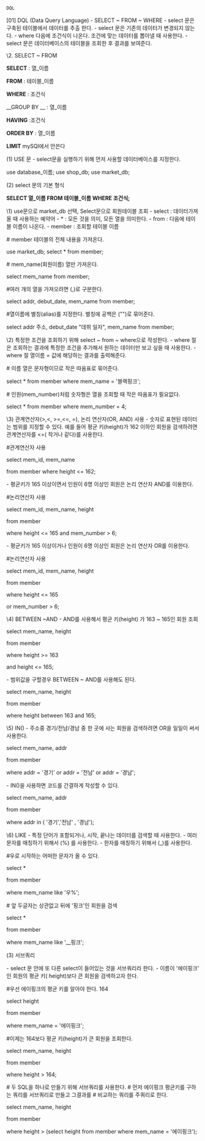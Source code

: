 ``` 
DQL
```

[01] DQL (Data Query Language)
\- SELECT ~ FROM ~ WHERE
\- select 문은 구축된 테이블에서 데이터를 추출 한다.
\- select 문은 기존의 데이터가 변경되지 않는다.
\- where 다음에 조건식이 나온다. 조건에 맞는 데이터를 뽑아낼 때 사용한다.
\- select 문은 데이터베이스의 테이블을 조회한 후 결과를 보여준다.



\2. SELECT ~ FROM



__SELECT__ : 열_이름

__FROM__ : 테이블_이름

__WHERE__  : 조건식

__GROUP BY __ : 열_이름

__HAVING__ :조건식

__ORDER BY__ : 열_이름

__LIMIT__ mySQl에서 안쓴다



(1) USE 문
\- select문을 실행하기 위해 먼저 사용할 데이터베이스를 지정한다.

use database_이름;
use shop_db;
use market_db;

(2) select 문의 기본 형식

**SELECT 열_이름
 FROM 테이블_이름 
WHERE 조건식;**

\1) use문으로 market_db 선택, Select문으로 회원테이블 조회
 \- select : 데이터가져올 때 사용하는 예약어
 \- * : 모든 것을 의미, 모든 열을 의미한다.
 \- from : 다음에 테이블 이름이 나온다.
 \- member : 조회할 테이블 이름

\# member 테이블의 전체 내용을 가져온다.

use market_db;
select * from member;

\# mem_name(회원이름) 열만 가져온다.

select mem_name from member;

\#여러 개의 열을 가져오려면 (,)로 구분한다.

select addr, debut_date, mem_name from member;

\#열이름에 별칭(alias)를 지정한다. 별칭에 공백은 ("")로 묶어준다.

select addr 주소, debut_date "데뷔 일자", mem_name from member;


\2) 특정한 조건을 조회하기 위해 select ~ from ~ where으로 작성한다.
 \- where 절은 조회하는 결과에 특정한 조건을 추가해서 원하는 데이터만 보고 싶을 때
  사용한다.
 \- where 절 열이름 = 값에 해당하는 결과를 출력해준다.

 \# 이름 열은 문자형이므로 작은 따옴표로 묶어준다.

select * from member where mem_name = '블랙핑크';

\# 인원(mem_number)처럼 숫자형은 열을 조회할 때 작은 따옴표가 필요없다.

select * from member where mem_number = 4;

\3) 관계연산자(>,<, >=,<=, =), 논리 연산자(OR, AND) 사용
\- 숫자로 표현된 데이터는 범위를 지정할 수 있다. 예를 들어 평균 키(height)가 162 이하인
 회원을 검색하려면 관계연산자를 <=( 작거나 같다)를 사용한다.

\#관계연산자 사용



 select mem_id, mem_name

  from member
where height <= 162;

\- 평균키가 165 이상이면서 인원이 6명 이상인 회원은 논리 연산자 AND를 이용한다.

\#논리연산자 사용



select mem_id, mem_name, height

 from member

 where height <= 165
  and mem_number > 6;




\- 평균키가 165 이상이거나 인원이 6명 이상인 회원은 논리 연산자 OR를 이용한다.

\#논리연산자 사용

select mem_id, mem_name, height

 from member

 where height <= 165

or mem_number > 6;

\4) BETWEEN ~AND
\- AND를 사용해서 평균 키(height) 가 163 ~ 165인 회원 조회



select mem_name, height

 from member

 where height >= 163

   and height <= 165;

  

 

\- 범위값을 구할경우 BETWEEN ~ AND를 사용해도 된다.



 select mem_name, height

 from member

 where height between 163 and 165;


\5) IN()
 \- 주소중 경기/전남/경남 중 한 곳에 사는 회원을 검색하려면 OR을 일일이 써서 사용한다.



 select mem_name, addr

  from member

 where addr = '경기' or addr = '전남' or addr = '경남';

 \- IN()을 사용하면 코드를 간결하게 작성할 수 있다.



 select mem_name, addr

  from member

 where addr in ( '경기','전남' , '경남');


\6) LIKE
 \- 특정 단어가 포함되거나, 시작, 끝나는 데이터를 검색할 때 사용한다.
 \- 여러문자를 매칭하기 위해서 (%) 를 사용한다.
 \- 한자를 매칭하기 위해서 (_)를 사용한다.



 \#우로 시작하는 어떠한 문자가 올 수 있다.

 select *

  from member

 where mem_name like '우%';

 

 \# 앞 두글자는 상관없고 뒤에 '핑크'인 회원을 검색

 select *

  from member

 where mem_name like '__핑크'; 



(3) 서브쿼리

\- select 문 안에 또 다른 select이 들어있는 것을 서브쿼리라 한다.
\- 이름이 '에이핑크' 인 회원의 평균 키( height)보다 큰 회원을 검색하고자 한다.

\#우선 에이핑크의 평균 키를 알아야 한다. 164

 

 select height

  from member

 where mem_name = '에이핑크';

 

\#이제는 164보다 평균 키(height)가 큰 회원을 조회한다.

 select mem_name, height

  from member

 where height > 164; 

\# 두 SQL을 하나로 만들기 위해 서브쿼리를 사용한다.
\# 먼저 에이핑크 평균키를 구하는 쿼리를 서브쿼리로 만들고 그결과를
\# 비교하는 쿼리를 주쿼리로 한다.



 select mem_name, height

 from member

 where height > (select height from member where mem_name = '에이핑크'); 

 